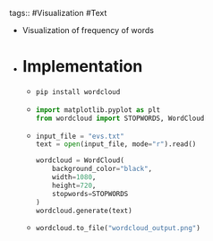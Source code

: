 tags:: #Visualization #Text

- Visualization of frequency of words
- # Implementation
	- ```python
	  pip install wordcloud
	  ```
	- ```python
	  import matplotlib.pyplot as plt
	  from wordcloud import STOPWORDS, WordCloud
	  ```
	- ```python
	  input_file = "evs.txt"
	  text = open(input_file, mode="r").read()
	  
	  wordcloud = WordCloud(
	      background_color="black",
	      width=1080,
	      height=720,
	      stopwords=STOPWORDS
	  )
	  wordcloud.generate(text)
	  ```
	- ```python
	  wordcloud.to_file("wordcloud_output.png")
	  ```